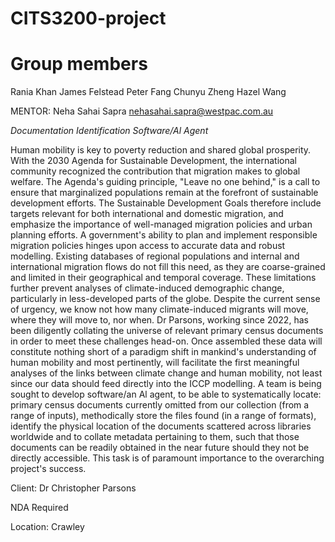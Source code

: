 # CITS3200-project

# Group members
Rania Khan
James Felstead
Peter Fang
Chunyu Zheng
Hazel Wang


MENTOR: Neha Sahai Sapra <nehasahai.sapra@westpac.com.au>


*Documentation Identification Software/Al Agent*

Human mobility is key to poverty reduction and shared global prosperity. With the 2030 Agenda for Sustainable Development, the international community recognized the contribution that migration makes to global welfare. The Agenda's guiding principle, "Leave no one behind," is a call to ensure that marginalized populations remain at the forefront of sustainable development efforts. The Sustainable Development Goals therefore include targets relevant for both international and domestic migration, and emphasize the importance of well-managed migration policies and urban planning efforts. A government's ability to plan and implement responsible migration policies hinges upon access to accurate data and robust modelling. Existing databases of regional populations and internal and international migration flows do not fill this need, as they are coarse-grained and limited in their geographical and temporal coverage. These limitations further prevent analyses of climate-induced demographic change, particularly in less-developed parts of the globe. Despite the current sense of urgency, we know not how many climate-induced migrants will move, where they will move to, nor when. Dr Parsons, working since 2022, has been diligently collating the universe of relevant primary census documents in order to meet these challenges head-on. Once assembled these data will constitute nothing short of a paradigm shift in mankind's understanding of human mobility and most pertinently, will facilitate the first meaningful analyses of the links between climate change and human mobility, not least since our data should feed directly into the ICCP modelling. A team is being sought to develop software/an Al agent, to be able to systematically locate: primary census documents currently omitted from our collection (from a range of inputs), methodically store the files found (in a range of formats), identify the physical location of the documents scattered across libraries worldwide and to collate metadata pertaining to them, such that those documents can be readily obtained in the near future should they not be directly accessible. This task is of paramount importance to the overarching project's success.

Client: Dr Christopher Parsons

NDA Required

Location: Crawley
